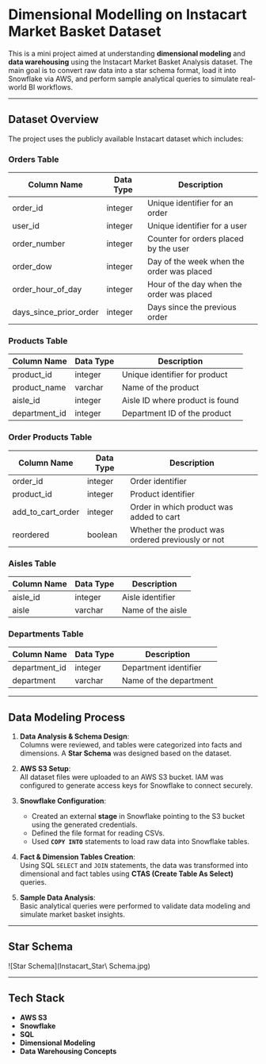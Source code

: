 # Dimensional Modelling on Instacart Market Basket Dataset

This is a mini project aimed at understanding **dimensional modeling** and **data warehousing** using the Instacart Market Basket Analysis dataset. The main goal is to convert raw data into a star schema format, load it into Snowflake via AWS, and perform sample analytical queries to simulate real-world BI workflows.

---

## Dataset Overview

The project uses the publicly available Instacart dataset which includes:

### Orders Table
| Column Name              | Data Type | Description                                   |
|--------------------------|-----------|-----------------------------------------------|
| order_id                 | integer   | Unique identifier for an order                |
| user_id                  | integer   | Unique identifier for a user                  |
| order_number             | integer   | Counter for orders placed by the user         |
| order_dow                | integer   | Day of the week when the order was placed     |
| order_hour_of_day        | integer   | Hour of the day when the order was placed     |
| days_since_prior_order   | integer   | Days since the previous order                 |

### Products Table
| Column Name     | Data Type | Description                    |
|-----------------|-----------|--------------------------------|
| product_id      | integer   | Unique identifier for product  |
| product_name    | varchar   | Name of the product            |
| aisle_id        | integer   | Aisle ID where product is found|
| department_id   | integer   | Department ID of the product   |

### Order Products Table
| Column Name        | Data Type | Description                                         |
|--------------------|-----------|-----------------------------------------------------|
| order_id           | integer   | Order identifier                                    |
| product_id         | integer   | Product identifier                                  |
| add_to_cart_order  | integer   | Order in which product was added to cart           |
| reordered          | boolean   | Whether the product was ordered previously or not  |

### Aisles Table
| Column Name | Data Type | Description            |
|-------------|-----------|------------------------|
| aisle_id    | integer   | Aisle identifier       |
| aisle       | varchar   | Name of the aisle      |

### Departments Table
| Column Name   | Data Type | Description               |
|---------------|-----------|---------------------------|
| department_id | integer   | Department identifier     |
| department    | varchar   | Name of the department    |

---

## Data Modeling Process

1. **Data Analysis & Schema Design**:  
   Columns were reviewed, and tables were categorized into facts and dimensions. A **Star Schema** was designed based on the dataset.

2. **AWS S3 Setup**:  
   All dataset files were uploaded to an AWS S3 bucket. IAM was configured to generate access keys for Snowflake to connect securely.

3. **Snowflake Configuration**:
   - Created an external **stage** in Snowflake pointing to the S3 bucket using the generated credentials.
   - Defined the file format for reading CSVs.
   - Used **`COPY INTO`** statements to load raw data into Snowflake tables.

4. **Fact & Dimension Tables Creation**:  
   Using SQL `SELECT` and `JOIN` statements, the data was transformed into dimensional and fact tables using **CTAS (Create Table As Select)** queries.

5. **Sample Data Analysis**:  
   Basic analytical queries were performed to validate data modeling and simulate market basket insights.

---

## Star Schema

![Star Schema](Instacart_Star\ Schema.jpg)

---

## Tech Stack

- **AWS S3**
- **Snowflake**
- **SQL**
- **Dimensional Modeling**
- **Data Warehousing Concepts**
